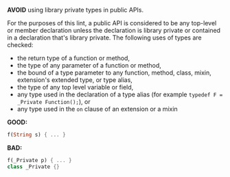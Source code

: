 **AVOID** using library private types in public APIs.

For the purposes of this lint, a public API is considered to be any top-level or
member declaration unless the declaration is library private or contained in a
declaration that's library private. The following uses of types are checked:

- the return type of a function or method,
- the type of any parameter of a function or method,
- the bound of a type parameter to any function, method, class, mixin,
  extension's extended type, or type alias,
- the type of any top level variable or field,
- any type used in the declaration of a type alias (for example
  `typedef F = _Private Function();`), or
- any type used in the `on` clause of an extension or a mixin

**GOOD:**
```dart
f(String s) { ... }
```

**BAD:**
```dart
f(_Private p) { ... }
class _Private {}
```

